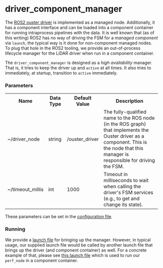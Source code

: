 driver_component_manager
========================

The [ROS2 ouster driver](https://github.com/SteveMacenski/ros2_ouster_drivers)
is implemented as a managed node. Additionally, it has a component interface
and can be loaded into a component container for running intraprocess pipelines
with the data. It is well known that (as of this writing) ROS2 has no way of
driving the FSM for a *managed component* via `launch`, the typical way is it
done for non-component managed nodes. To plug that hole in the ROS2 tooling, we
provide an out-of-process lifecycle manager for the LiDAR driver when run in a
component container.

The `driver_component_manager` is designed as a *high availability*
manager. That is, it tries to keep the driver up and `active` at all times. It
also tries to immediately, at startup, transition to `active` immediately.

### Parameters
<table>
  <tr>
    <th>Name</th>
    <th>Data Type</th>
    <th>Default Value</th>
    <th>Description</th>
  </tr>
  <tr>
    <td>~/driver_node</td>
    <td>string</td>
    <td>/ouster_driver</td>
    <td>
    The fully-qualified name to the ROS node (in the ROS graph) that implements
    the Ouster driver as a component. This is the node that this manager is
    responsible for driving the FSM.
    </td>
  </tr>
  <tr>
  <td>~/timeout_millis</td>
    <td>int</td>
    <td>1000</td>
    <td>
    Timeout in milliseconds to wait when calling the driver's FSM services
    (e.g., to get and change its state).
    </td>
  </tr>
</table>

These parameters can be set in the [configuration file](../etc/driver_component_manager.yaml).

### Running

We provide a [launch file](../launch/driver_component_manager.launch.py) for
bringing up the manager. However, in typical usage, our supplied launch file
would be called by another launch file that brings up the driver (and component
container) as well. For a concrete example of that, please see [this launch
file](../launch/perf_component.launch.py) which is used to run our `perf_node`
in a component container.
